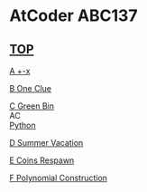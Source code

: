 # AtCoder ABC137  

## [TOP](https://atcoder.jp/contests/abc137)  

[A +-x](https://atcoder.jp/contests/abc137/tasks/abc137_a)   

[](https://atcoder.jp/contests/abc137/submissions/)  

[B One Clue](https://atcoder.jp/contests/abc137/tasks/abc137_b)   

[](https://atcoder.jp/contests/abc137/submissions/)  

[C Green Bin](https://atcoder.jp/contests/abc137/tasks/abc137_c)   
AC  
[Python](https://atcoder.jp/contests/abc137/submissions/16566643)  

[D Summer Vacation](https://atcoder.jp/contests/abc137/tasks/abc137_d)   

[](https://atcoder.jp/contests/abc137/submissions/)  

[E Coins Respawn](https://atcoder.jp/contests/abc137/tasks/abc137_e)   

[](https://atcoder.jp/contests/abc137/submissions/)  

[F Polynomial Construction](https://atcoder.jp/contests/abc137/tasks/abc137_f)   

[](https://atcoder.jp/contests/abc137/submissions/)  

